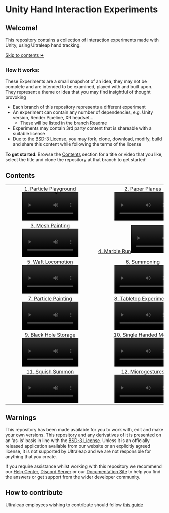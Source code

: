 <!--links-->
[bsd3]: https://opensource.org/license/bsd-3-clause/ "3-Clause BSD License"
[contribute guide]: https://ultrahaptics.atlassian.net/wiki/spaces/~731335552/pages/3903455552/Unity+Hand+Interaction+Experiments+GitHub+Repo#Repo-%E2%80%98Rules%E2%80%99

<!--content-->
# Unity Hand Interaction Experiments

## Welcome!
This repository contains a collection of interaction experiments made with Unity, using Ultraleap hand tracking.

[Skip to contents :fast_forward:](https://github.com/ultraleap/Unity-Hand-Interaction-Experiments#contents)

### How it works:
These Experiments are a small snapshot of an idea, they may not be complete and are intended to be examined, played with and built upon. They represent a theme or idea that you may find insightful of thought provoking

* Each branch of this repository represents a different experiment
* An experiment can contain any number of dependencies, e.g. Unity version, Render Pipeline, XR headset...
  * These will be listed in the branch Readme
* Experiments may contain 3rd party content that is shareable with a suitable license
* Due to the [BSD-3 License][bsd3], you may fork, clone, download, modify, build and share this content while following the terms of the license

**To get started**: Browse the [Contents](https://github.com/ultraleap/Unity-Hand-Interaction-Experiments#contents) section for a title or video that you like, select the title and clone the repository at that branch to get started!

## Contents

| | |
|:-------------------------:|:-------------------------:|
|[1. Particle Playground][1]<video src='https://user-images.githubusercontent.com/60962475/220971019-3284e669-4b79-4193-b247-b643fdfd550d.mp4' width=180/> | [2. Paper Planes][2]<video src='https://user-images.githubusercontent.com/60962475/222448306-50dc6d55-f5b2-4f61-933d-168de00a4654.mp4' width=180/>| 
[3. Mesh Painting][3]<video src='https://user-images.githubusercontent.com/60962475/222787378-19f85d97-687a-497b-85ef-4eccb932423e.mp4' width=180/> | [4. Marble Run][4]<video src='https://user-images.githubusercontent.com/60962475/227709246-300ecdff-8032-4aec-8e23-045ee8c900cb.mp4' width=180/>|
[5. Waft Locomotion][5]<video src='https://user-images.githubusercontent.com/17143693/234630075-8c6061c6-1044-479e-8a5d-122d4ee97e39.mp4' width=180/> | [6. Summoning][6]<video src='https://github.com/ultraleap/Unity-Hand-Interaction-Experiments/assets/60962475/a308c46c-56d4-45f9-8356-63e22b29185c' width=180/>|
[7. Particle Painting][7]<video src='https://github.com/ultraleap/Unity-Hand-Interaction-Experiments/assets/17143693/bf3da22b-448e-4570-8faf-f9383a1b337d' width=180/> | [8. Tabletop Experiments][8]<video src='https://github.com/ultraleap/Unity-Hand-Interaction-Experiments/assets/6270995/fc0260b8-4844-473b-8c27-9faec1aadec6' width=180/>|
[9. Black Hole Storage][9]<video src='https://github.com/ultraleap/Unity-Hand-Interaction-Experiments/assets/17143693/461bd70d-c6ba-45c6-87bd-7a6c83495647' width=180/> | [10. Single Handed Menu][10]<video src='https://github.com/ultraleap/Unity-Hand-Interaction-Experiments/assets/17143693/a9322de1-f436-4652-abbd-d98144388f75' width=180/>|
[11. Squish Summon][11]<video src='https://github.com/ultraleap/Unity-Hand-Interaction-Experiments/assets/17143693/0b05391d-9961-468b-b70d-259ef1754000' width=180/> | [12. Microgestures][12]<video src='https://github.com/user-attachments/assets/aeb4dadc-38a0-47d7-876c-586dfb2734eb' width=180/>|

[1]: <https://github.com/ultraleap/Unity-Hand-Interaction-Experiments/tree/Toys/Particle_Playground> "Particle Playground"
[2]: <https://github.com/ultraleap/Unity-Hand-Interaction-Experiments/tree/Toys/Paper_Planes> "Paper Planes"
[3]: <https://github.com/ultraleap/Unity-Hand-Interaction-Experiments/tree/Mesh_Painter> "Mesh Painting"
[4]: <https://github.com/ultraleap/Unity-Hand-Interaction-Experiments/tree/Toys/Marble_Run> "Marble Run"
[5]: <https://github.com/ultraleap/Unity-Hand-Interaction-Experiments/tree/WaftLocomotion> "Waft Locomotion"
[6]: <https://github.com/ultraleap/Unity-Hand-Interaction-Experiments/tree/Summoning> "Summoning"
[7]: <https://github.com/ultraleap/Unity-Hand-Interaction-Experiments/tree/Toys/Particle_Painting> "Particle Painting"
[8]: <https://github.com/ultraleap/Unity-Hand-Interaction-Experiments/tree/TabletopExperiments> "Tabletop Experiments"
[9]: <https://github.com/ultraleap/Unity-Hand-Interaction-Experiments/tree/black-hole-storage> "Black Hole Storage"
[10]: <https://github.com/ultraleap/Unity-Hand-Interaction-Experiments/tree/single-handed-menu> "Single Handed Menu"
[11]: <https://github.com/ultraleap/Unity-Hand-Interaction-Experiments/tree/squish-summon> "Squish Summon"
[12]: <https://github.com/ultraleap/Unity-Hand-Interaction-Experiments/tree/microgestures> "Microgestures"


## Warnings
This repository has been made available for you to work with, edit and make your own versions.
This repository and any derivatives of it is presented on an ‘as-is’ basis in line with the [BSD-3 License][bsd3]. Unless it is an officially released application available from our website or an explicitly
agreed license, it is not supported by Ultraleap and we are not responsible for anything that you
create.

If you require assistance whilst working with this repository we recommend our [Help Center](https://support.leapmotion.com/hc/en-us), [Discord Server](https://discord.gg/3VCndThqxS) or our [Documentation Site](https://docs.ultraleap.com/unity-api/) to help you find the answers or get support from the wider developer community.

## How to contribute
Ultraleap employees wishing to contribute should follow [this guide][contribute guide]
